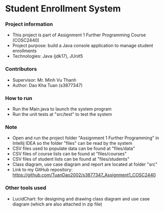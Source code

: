 # Student Enrollment System

### Project information
- This project is part of Assignment 1 Further Programming Course (COSC2440)
- Project purpose: build a Java console application to manage student enrollments
- Technologies: Java (jdk17), JUnit5

### Contributors
- Supervisor: Mr. Minh Vu Thanh
- Author: Dao Kha Tuan (s3877347)

### How to run
- Run the Main.java to launch the system program
- Run the unit tests at "src/test" to test the system

### Note
- Open and run the project folder "Assignment 1 Further Programming" in Intellij IDEA so the folder "files" can be read by the system
- CSV files used to populate data can be found at "files/data"
- CSV files of course lists can be found at "files/courses"
- CSV files of student lists can be found at "files/students"
- Class diagram, use case diagram and report are located at folder "src"
- Link to my GitHub repository: https://github.com/TuanDao2002/s3877347_Assignment1_COSC2440

### Other tools used
- LucidChart: for designing and drawing class diagram and use case diagram (which are also attached in zip file)
